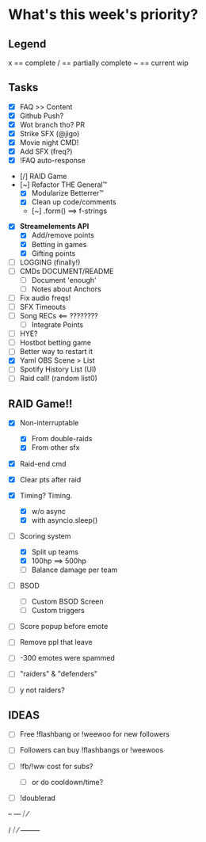 # What's this week's priority?

## Legend

x == complete
/ == partially complete
~ == current wip

## Tasks

- [x] FAQ >> Content
- [x] Github Push?
- [x] Wot branch tho? PR
- [x] Strike SFX (@jigo)
- [x] Movie night CMD!
- [x] Add SFX (freq?)
- [x] !FAQ auto-response
- [/] RAID Game
- [~] Refactor THE General™
  - [x] Modularize Betterrer™  
  - [x] Clean up code/comments
  - [~] .form() ==> f-strings
- [x] **Streamelements API**
  - [x] Add/remove points
  - [x] Betting in games
  - [x] Gifting points
- [ ] LOGGING (finally!)
- [ ] CMDs DOCUMENT/README
  - [ ] Document 'enough'
  - [ ] Notes about Anchors
- [ ] Fix audio freqs!
- [ ] SFX Timeouts
- [ ] Song RECs <== ????????
  - [ ] Integrate Points
- [ ] HYE?
- [ ] Hostbot betting game
- [ ] Better way to restart it
- [x] Yaml OBS Scene > List
- [ ] Spotify History List (UI)
- [ ] Raid call! (random list0)

## RAID Game!!

- [x] Non-interruptable
  - [x] From double-raids
  - [x] From other sfx
- [x] Raid-end cmd
- [x] Clear pts after raid
- [x] Timing? Timing.
  - [x] w/o async
  - [x] with asyncio.sleep()
- [ ] Scoring system
  - [x] Split up teams
  - [x] 100hp ==> 500hp
  - [ ] Balance damage per team
- [ ] BSOD
  - [ ] Custom BSOD Screen
  - [ ] Custom triggers
- [ ] Score popup before emote
- [ ] Remove ppl that leave
- [ ] -300 emotes were spammed
- [ ] "raiders" & "defenders"
- [ ] y not raiders?


## IDEAS

- [ ] Free !flashbang or !weewoo for new followers
- [ ] Followers can buy !flashbangs or !weewoos
- [ ] !fb/!ww cost for subs?
  - [ ] or do cooldown/time?
- [ ] !doublerad




– —
⧸ ⁄

/ ⧸ ⁄
⸻